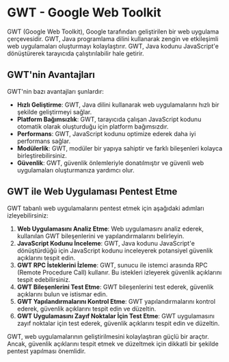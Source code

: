 # GWT - Google Web Toolkit

GWT (Google Web Toolkit), Google tarafından geliştirilen bir web uygulama çerçevesidir. GWT, Java programlama dilini kullanarak zengin ve etkileşimli web uygulamaları oluşturmayı kolaylaştırır. GWT, Java kodunu JavaScript'e dönüştürerek tarayıcıda çalıştırılabilir hale getirir.

## GWT'nin Avantajları

GWT'nin bazı avantajları şunlardır:

- **Hızlı Geliştirme**: GWT, Java dilini kullanarak web uygulamalarını hızlı bir şekilde geliştirmeyi sağlar.
- **Platform Bağımsızlık**: GWT, tarayıcıda çalışan JavaScript kodunu otomatik olarak oluşturduğu için platform bağımsızdır.
- **Performans**: GWT, JavaScript kodunu optimize ederek daha iyi performans sağlar.
- **Modülerlik**: GWT, modüler bir yapıya sahiptir ve farklı bileşenleri kolayca birleştirebilirsiniz.
- **Güvenlik**: GWT, güvenlik önlemleriyle donatılmıştır ve güvenli web uygulamaları oluşturmanıza yardımcı olur.

## GWT ile Web Uygulaması Pentest Etme

GWT tabanlı web uygulamalarını pentest etmek için aşağıdaki adımları izleyebilirsiniz:

1. **Web Uygulamasını Analiz Etme**: Web uygulamasını analiz ederek, kullanılan GWT bileşenlerini ve yapılandırmalarını belirleyin.
2. **JavaScript Kodunu İnceleme**: GWT, Java kodunu JavaScript'e dönüştürdüğü için JavaScript kodunu inceleyerek potansiyel güvenlik açıklarını tespit edin.
3. **GWT RPC İsteklerini İzleme**: GWT, sunucu ile istemci arasında RPC (Remote Procedure Call) kullanır. Bu istekleri izleyerek güvenlik açıklarını tespit edebilirsiniz.
4. **GWT Bileşenlerini Test Etme**: GWT bileşenlerini test ederek, güvenlik açıklarını bulun ve istismar edin.
5. **GWT Yapılandırmalarını Kontrol Etme**: GWT yapılandırmalarını kontrol ederek, güvenlik açıklarını tespit edin ve düzeltin.
6. **GWT Uygulamasını Zayıf Noktalar İçin Test Etme**: GWT uygulamasını zayıf noktalar için test ederek, güvenlik açıklarını tespit edin ve düzeltin.

GWT, web uygulamalarının geliştirilmesini kolaylaştıran güçlü bir araçtır. Ancak, güvenlik açıklarını tespit etmek ve düzeltmek için dikkatli bir şekilde pentest yapılması önemlidir.
